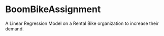 # BoomBikeAssignment
A Linear Regression Model on a Rental Bike organization to increase their demand.

